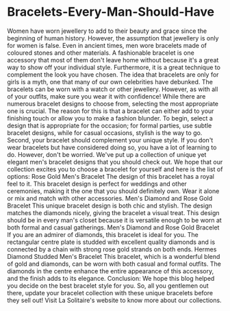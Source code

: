# Bracelets-Every-Man-Should-Have
Women have worn jewellery to add to their beauty and grace since the beginning of human history. However, the assumption that jewellery is only for women is false. Even in ancient times, men wore bracelets made of coloured stones and other materials. A fashionable bracelet is one accessory that most of them don't leave home without because it's a great way to show off your individual style. Furthermore, it is a great technique to complement the look you have chosen. The idea that bracelets are only for girls is a myth, one that many of our own celebrities have debunked. The bracelets can be worn with a watch or other jewellery. However, as with all of your outfits, make sure you wear it with confidence! While there are numerous bracelet designs to choose from, selecting the most appropriate one is crucial. The reason for this is that a bracelet can either add to your finishing touch or allow you to make a fashion blunder. To begin, select a design that is appropriate for the occasion; for formal parties, use subtle bracelet designs, while for casual occasions, stylish is the way to go. Second, your bracelet should complement your unique style. If you don't wear bracelets but have considered doing so, you have a lot of learning to do. However, don't be worried. We've put up a collection of unique yet elegant men's bracelet designs that you should check out. We hope that our collection excites you to choose a bracelet for yourself and here is the list of options: Rose Gold Men's Bracelet The design of this bracelet has a royal feel to it. This bracelet design is perfect for weddings and other ceremonies, making it the one that you should definitely own. Wear it alone or mix and match with other accessories. Men's Diamond and Rose Gold Bracelet This unique bracelet design is both chic and stylish. The design matches the diamonds nicely, giving the bracelet a visual treat. This design should be in every man's closet because it is versatile enough to be worn at both formal and casual gatherings. Men's Diamond and Rose Gold Bracelet If you are an admirer of diamonds, this bracelet is ideal for you. The rectangular centre plate is studded with excellent quality diamonds and is connected by a chain with strong rose gold strands on both ends. Hermes Diamond Studded Men's Bracelet This bracelet, which is a wonderful blend of gold and diamonds, can be worn with both casual and formal outfits. The diamonds in the centre enhance the entire appearance of this accessory, and the finish adds to its elegance. Conclusion: We hope this blog helped you decide on the best bracelet style for you. So, all you gentlemen out there, update your bracelet collection with these unique bracelets before they sell out! Visit La Solitaire's website to know more about our collections.
